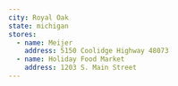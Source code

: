 ```yaml
---
city: Royal Oak
state: michigan
stores:
  - name: Meijer
    address: 5150 Coolidge Highway 48073
  - name: Holiday Food Market
    address: 1203 S. Main Street
---
```

